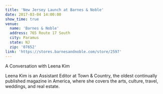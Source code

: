 ```yaml
---
title: 'New Jersey Launch at Barnes & Noble'
date: 2017-03-04 14:00:00
show_time: true
venue:
  name: 'Barnes & Noble'
  address: 765 Route 17 South
  city: Paramus
  state: NJ
  zip: '07652'
link: 'https://stores.barnesandnoble.com/store/2597'
---
```



A Conversation with Leena Kim

Leena Kim is an Assistant Editor at Town & Country, the oldest continually published magazine in America, where she covers the arts, culture, travel, weddings, and real estate.